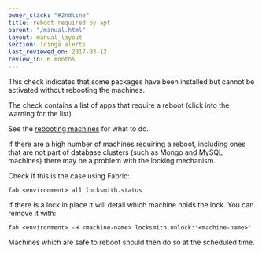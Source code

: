 ```yaml
---
owner_slack: "#2ndline"
title: reboot required by apt
parent: "/manual.html"
layout: manual_layout
section: Icinga alerts
last_reviewed_on: 2017-03-12
review_in: 6 months
---
```


This check indicates that some packages have been installed but cannot
be activated without rebooting the machines.

The check contains a list of apps that require a reboot (click into the warning
for the list)

See the [rebooting machines](/manual/rebooting-machines.html) for what to do.

If there are a high number of machines requiring a reboot, including
ones that are not part of database clusters (such as Mongo and MySQL
machines) there may be a problem with the locking mechanism.

Check if this is the case using Fabric:

    fab <environment> all locksmith.status

If there is a lock in place it will detail which machine holds the lock.
You can remove it with:

    fab <environment> -H <machine-name> locksmith.unlock:"<machine-name>"

Machines which are safe to reboot should then do so at the scheduled
time.
